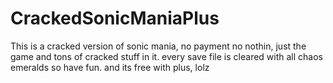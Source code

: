 # CrackedSonicManiaPlus
This is a cracked version of sonic mania, no payment no nothin, just the game and tons of cracked stuff in it. every save file is cleared with all chaos emeralds so have fun. and its free with plus, lolz
